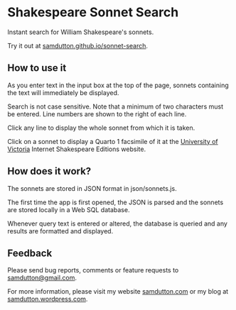 # Shakespeare Sonnet Search

Instant search for William Shakespeare's sonnets.

Try it out at [samdutton.github.io/sonnet-search](https://samdutton.github.io/sonnet-search).

## How to use it

As you enter text in the input box at the top of the page, sonnets containing the text will immediately be displayed.

Search is not case sensitive. Note that a minimum of two characters must be entered. Line numbers are shown to the right of each line.

Click any line to display the whole sonnet from which it is taken.

Click on a sonnet to display a Quarto 1 facsimile of it at the [University of Victoria](http://www.uvic.ca/) Internet Shakespeare Editions website.

## How does it work?

The sonnets are stored in JSON format in json/sonnets.js.

The first time the app is first opened, the JSON is parsed and the sonnets are stored locally in a Web SQL database.

Whenever query text is entered or altered, the database is queried and any results are formatted and displayed.

## Feedback

Please send bug reports, comments or feature requests to [samdutton@gmail.com](mailto:samdutton@gmail.com).

For more information, please visit my website [samdutton.com](mailto:samdutton@gmail.com) or my blog at [samdutton.wordpress.com](http://samdutton.wordpress.com).
